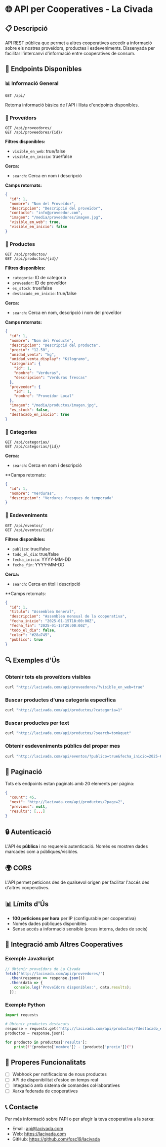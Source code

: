 # 🌐 API per Cooperatives - La Civada

## 📋 Descripció

API REST pública que permet a altres cooperatives accedir a informació sobre els nostres proveïdors, productes i esdeveniments. Dissenyada per facilitar l'intercanvi d'informació entre cooperatives de consum.

## 🚀 Endpoints Disponibles

### 📊 Informació General
```
GET /api/
```
Retorna informació bàsica de l'API i llista d'endpoints disponibles.

### 🏪 Proveïdors
```
GET /api/proveedores/
GET /api/proveedores/{id}/
```
**Filtres disponibles:**
- `visible_en_web`: true/false
- `visible_en_inicio`: true/false

**Cerca:**
- `search`: Cerca en nom i descripció

**Camps retornats:**
```json
{
  "id": 1,
  "nombre": "Nom del Proveïdor",
  "descripcion": "Descripció del proveïdor",
  "contacto": "info@proveedor.com",
  "imagen": "/media/proveedores/imagen.jpg",
  "visible_en_web": true,
  "visible_en_inicio": false
}
```

### 🛒 Productes
```
GET /api/productos/
GET /api/productos/{id}/
```
**Filtres disponibles:**
- `categoria`: ID de categoria
- `proveedor`: ID de proveïdor
- `es_stock`: true/false
- `destacado_en_inicio`: true/false

**Cerca:**
- `search`: Cerca en nom, descripció i nom del proveïdor

**Camps retornats:**
```json
{
  "id": 1,
  "nombre": "Nom del Producte",
  "descripcion": "Descripció del producte",
  "precio": "12.50",
  "unidad_venta": "kg",
  "unidad_venta_display": "Kilogramo",
  "categoria": {
    "id": 1,
    "nombre": "Verduras",
    "descripcion": "Verduras frescas"
  },
  "proveedor": {
    "id": 1,
    "nombre": "Proveïdor Local"
  },
  "imagen": "/media/productos/imagen.jpg",
  "es_stock": false,
  "destacado_en_inicio": true
}
```

### 📂 Categories
```
GET /api/categorias/
GET /api/categorias/{id}/
```
**Cerca:**
- `search`: Cerca en nom i descripció

**Camps retornats:
```json
{
  "id": 1,
  "nombre": "Verduras",
  "descripcion": "Verdures fresques de temporada"
}
```

### 📅 Esdeveniments
```
GET /api/eventos/
GET /api/eventos/{id}/
```
**Filtres disponibles:**
- `publico`: true/false
- `todo_el_dia`: true/false
- `fecha_inicio`: YYYY-MM-DD
- `fecha_fin`: YYYY-MM-DD

**Cerca:**
- `search`: Cerca en títol i descripció

**Camps retornats:
```json
{
  "id": 1,
  "titulo": "Assemblea General",
  "descripcion": "Assemblea mensual de la cooperativa",
  "fecha_inicio": "2025-01-15T18:00:00Z",
  "fecha_fin": "2025-01-15T20:00:00Z",
  "todo_el_dia": false,
  "color": "#28a745",
  "publico": true
}
```

## 🔍 Exemples d'Ús

### Obtenir tots els proveïdors visibles
```bash
curl "http://lacivada.com/api/proveedores/?visible_en_web=true"
```

### Buscar productes d'una categoria específica
```bash
curl "http://lacivada.com/api/productos/?categoria=1"
```

### Buscar productes per text
```bash
curl "http://lacivada.com/api/productos/?search=tomàquet"
```

### Obtenir esdeveniments públics del proper mes
```bash
curl "http://lacivada.com/api/eventos/?publico=true&fecha_inicio=2025-01-01"
```

## 📄 Paginació

Tots els endpoints estan paginats amb 20 elements per pàgina:

```json
{
  "count": 45,
  "next": "http://lacivada.com/api/productos/?page=2",
  "previous": null,
  "results": [...]
}
```

## 🔒 Autenticació

L'API és **pública** i no requereix autenticació. Només es mostren dades marcades com a públiques/visibles.

## 🌍 CORS

L'API permet peticions des de qualsevol origen per facilitar l'accés des d'altres cooperatives.

## 📊 Límits d'Ús

- **100 peticions per hora** per IP (configurable per cooperativa)
- Només dades públiques disponibles
- Sense accés a informació sensible (preus interns, dades de socis)

## 🔧 Integració amb Altres Cooperatives

### Exemple JavaScript
```javascript
// Obtenir proveïdors de La Civada
fetch('http://lacivada.com/api/proveedores/')
  .then(response => response.json())
  .then(data => {
    console.log('Proveïdors disponibles:', data.results);
  });
```

### Exemple Python
```python
import requests

# Obtenir productes destacats
response = requests.get('http://lacivada.com/api/productos/?destacado_en_inicio=true')
productos = response.json()

for producto in productos['results']:
    print(f"{producto['nombre']} - {producto['precio']}€")
```

## 🚀 Properes Funcionalitats

- [ ] Webhook per notificacions de nous productes
- [ ] API de disponibilitat d'estoc en temps real
- [ ] Integració amb sistema de comandes col·laboratives
- [ ] Xarxa federada de cooperatives

## 📞 Contacte

Per més informació sobre l'API o per afegir la teva cooperativa a la xarxa:
- Email: api@lacivada.com
- Web: https://lacivada.com
- GitHub: https://github.com/fosc19/lacivada